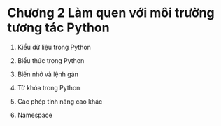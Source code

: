 # Chương 2 Làm quen với môi trường tương tác Python

1.  Kiểu dữ liệu trong Python
    
2.  Biểu thức trong Python
    
3.  Biến nhớ và lệnh gán
    
4.  Từ khóa trong Python
    
5.  Các phép tính nâng cao khác
    
6.  Namespace